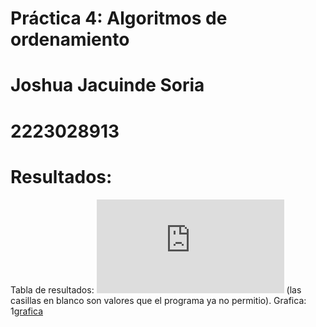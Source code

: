 # Práctica 4: Algoritmos de ordenamiento
# Joshua Jacuinde Soria
# 2223028913
# Resultados:
Tabla de resultados:
![tiempos de ejecucion](https://github.com/AGN-Teaching/practica-4-algoritmos-de-ordenamiento-joshua-jacuinde-soria/blob/main/tiempos%20de%20ejecucion.pdf)
(las casillas en blanco son valores que el programa ya no permitio).
Grafica:
1[grafica](https://github.com/AGN-Teaching/practica-4-algoritmos-de-ordenamiento-joshua-jacuinde-soria/blob/main/tiempos%20de%20ejecucion.pdf)
